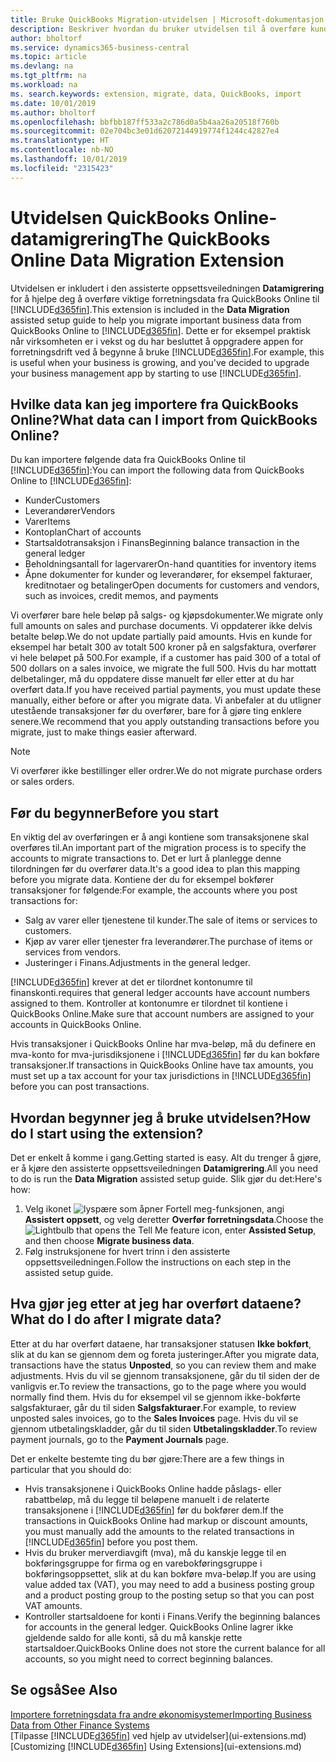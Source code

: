 ```yaml
---
title: Bruke QuickBooks Migration-utvidelsen | Microsoft-dokumentasjon
description: Beskriver hvordan du bruker utvidelsen til å overføre kunder, leverandører, varer og konti fra QuickBooks Online til Business Central.
author: bholtorf
ms.service: dynamics365-business-central
ms.topic: article
ms.devlang: na
ms.tgt_pltfrm: na
ms.workload: na
ms. search.keywords: extension, migrate, data, QuickBooks, import
ms.date: 10/01/2019
ms.author: bholtorf
ms.openlocfilehash: bbfbb187ff533a2c786d0a5b4aa26a20518f760b
ms.sourcegitcommit: 02e704bc3e01d62072144919774f1244c42827e4
ms.translationtype: HT
ms.contentlocale: nb-NO
ms.lasthandoff: 10/01/2019
ms.locfileid: "2315423"
---
```

# <a name="the-quickbooks-online-data-migration-extension"></a><span data-ttu-id="718d1-103">Utvidelsen QuickBooks Online-datamigrering</span><span class="sxs-lookup"><span data-stu-id="718d1-103">The QuickBooks Online Data Migration Extension</span></span>
<span data-ttu-id="718d1-104">Utvidelsen er inkludert i den assisterte oppsettsveiledningen **Datamigrering** for å hjelpe deg å overføre viktige forretningsdata fra QuickBooks Online til [!INCLUDE[d365fin](includes/d365fin_md.md)].</span><span class="sxs-lookup"><span data-stu-id="718d1-104">This extension is included in the **Data Migration** assisted setup guide to help you migrate important business data from QuickBooks Online to [!INCLUDE[d365fin](includes/d365fin_md.md)].</span></span> <span data-ttu-id="718d1-105">Dette er for eksempel praktisk når virksomheten er i vekst og du har besluttet å oppgradere appen for forretningsdrift ved å begynne å bruke [!INCLUDE[d365fin](includes/d365fin_md.md)].</span><span class="sxs-lookup"><span data-stu-id="718d1-105">For example, this is useful when your business is growing, and you've decided to upgrade your business management app by starting to use [!INCLUDE[d365fin](includes/d365fin_md.md)].</span></span>

## <a name="what-data-can-i-import-from-quickbooks-online"></a><span data-ttu-id="718d1-106">Hvilke data kan jeg importere fra QuickBooks Online?</span><span class="sxs-lookup"><span data-stu-id="718d1-106">What data can I import from QuickBooks Online?</span></span>
<span data-ttu-id="718d1-107">Du kan importere følgende data fra QuickBooks Online til [!INCLUDE[d365fin](includes/d365fin_md.md)]:</span><span class="sxs-lookup"><span data-stu-id="718d1-107">You can import the following data from QuickBooks Online to [!INCLUDE[d365fin](includes/d365fin_md.md)]:</span></span>  

* <span data-ttu-id="718d1-108">Kunder</span><span class="sxs-lookup"><span data-stu-id="718d1-108">Customers</span></span>
* <span data-ttu-id="718d1-109">Leverandører</span><span class="sxs-lookup"><span data-stu-id="718d1-109">Vendors</span></span>
* <span data-ttu-id="718d1-110">Varer</span><span class="sxs-lookup"><span data-stu-id="718d1-110">Items</span></span>
* <span data-ttu-id="718d1-111">Kontoplan</span><span class="sxs-lookup"><span data-stu-id="718d1-111">Chart of accounts</span></span>
* <span data-ttu-id="718d1-112">Startsaldotransaksjon i Finans</span><span class="sxs-lookup"><span data-stu-id="718d1-112">Beginning balance transaction in the general ledger</span></span>
* <span data-ttu-id="718d1-113">Beholdningsantall for lagervarer</span><span class="sxs-lookup"><span data-stu-id="718d1-113">On-hand quantities for inventory items</span></span>
* <span data-ttu-id="718d1-114">Åpne dokumenter for kunder og leverandører, for eksempel fakturaer, kreditnotaer og betalinger</span><span class="sxs-lookup"><span data-stu-id="718d1-114">Open documents for customers and vendors, such as invoices, credit memos, and payments</span></span>

<span data-ttu-id="718d1-115">Vi overfører bare hele beløp på salgs- og kjøpsdokumenter.</span><span class="sxs-lookup"><span data-stu-id="718d1-115">We migrate only full amounts on sales and purchase documents.</span></span> <span data-ttu-id="718d1-116">Vi oppdaterer ikke delvis betalte beløp.</span><span class="sxs-lookup"><span data-stu-id="718d1-116">We do not update partially paid amounts.</span></span> <span data-ttu-id="718d1-117">Hvis en kunde for eksempel har betalt 300 av totalt 500 kroner på en salgsfaktura, overfører vi hele beløpet på 500.</span><span class="sxs-lookup"><span data-stu-id="718d1-117">For example, if a customer has paid 300 of a total of 500 dollars on a sales invoice, we migrate the full 500.</span></span> <span data-ttu-id="718d1-118">Hvis du har mottatt delbetalinger, må du oppdatere disse manuelt før eller etter at du har overført data.</span><span class="sxs-lookup"><span data-stu-id="718d1-118">If you have received partial payments, you must update these manually, either before or after you migrate data.</span></span> <span data-ttu-id="718d1-119">Vi anbefaler at du utligner utestående transaksjoner før du overfører, bare for å gjøre ting enklere senere.</span><span class="sxs-lookup"><span data-stu-id="718d1-119">We recommend that you apply outstanding transactions before you migrate, just to make things easier afterward.</span></span>

> [!NOTE]  
>   <span data-ttu-id="718d1-120">Vi overfører ikke bestillinger eller ordrer.</span><span class="sxs-lookup"><span data-stu-id="718d1-120">We do not migrate purchase orders or sales orders.</span></span>

## <a name="before-you-start"></a><span data-ttu-id="718d1-121">Før du begynner</span><span class="sxs-lookup"><span data-stu-id="718d1-121">Before you start</span></span>
<span data-ttu-id="718d1-122">En viktig del av overføringen er å angi kontiene som transaksjonene skal overføres til.</span><span class="sxs-lookup"><span data-stu-id="718d1-122">An important part of the migration process is to specify the accounts to migrate transactions to.</span></span> <span data-ttu-id="718d1-123">Det er lurt å planlegge denne tilordningen før du overfører data.</span><span class="sxs-lookup"><span data-stu-id="718d1-123">It's a good idea to plan this mapping before you migrate data.</span></span> <span data-ttu-id="718d1-124">Kontiene der du for eksempel bokfører transaksjoner for følgende:</span><span class="sxs-lookup"><span data-stu-id="718d1-124">For example, the accounts where you post transactions for:</span></span>  

* <span data-ttu-id="718d1-125">Salg av varer eller tjenestene til kunder.</span><span class="sxs-lookup"><span data-stu-id="718d1-125">The sale of items or services to customers.</span></span>
* <span data-ttu-id="718d1-126">Kjøp av varer eller tjenester fra leverandører.</span><span class="sxs-lookup"><span data-stu-id="718d1-126">The purchase of items or services from vendors.</span></span>  
* <span data-ttu-id="718d1-127">Justeringer i Finans.</span><span class="sxs-lookup"><span data-stu-id="718d1-127">Adjustments in the general ledger.</span></span>  

[!INCLUDE[d365fin](includes/d365fin_md.md)] <span data-ttu-id="718d1-128">krever at det er tilordnet kontonumre til finanskonti.</span><span class="sxs-lookup"><span data-stu-id="718d1-128">requires that general ledger accounts have account numbers assigned to them.</span></span> <span data-ttu-id="718d1-129">Kontroller at kontonumre er tilordnet til kontiene i QuickBooks Online.</span><span class="sxs-lookup"><span data-stu-id="718d1-129">Make sure that account numbers are assigned to your accounts in QuickBooks Online.</span></span>

<span data-ttu-id="718d1-130">Hvis transaksjoner i QuickBooks Online har mva-beløp, må du definere en mva-konto for mva-jurisdiksjonene i [!INCLUDE[d365fin](includes/d365fin_md.md)] før du kan bokføre transaksjoner.</span><span class="sxs-lookup"><span data-stu-id="718d1-130">If transactions in QuickBooks Online have tax amounts, you must set up a tax account for your tax jurisdictions in [!INCLUDE[d365fin](includes/d365fin_md.md)] before you can post transactions.</span></span>

## <a name="how-do-i-start-using-the-extension"></a><span data-ttu-id="718d1-131">Hvordan begynner jeg å bruke utvidelsen?</span><span class="sxs-lookup"><span data-stu-id="718d1-131">How do I start using the extension?</span></span>
<span data-ttu-id="718d1-132">Det er enkelt å komme i gang.</span><span class="sxs-lookup"><span data-stu-id="718d1-132">Getting started is easy.</span></span> <span data-ttu-id="718d1-133">Alt du trenger å gjøre, er å kjøre den assisterte oppsettsveiledningen **Datamigrering**.</span><span class="sxs-lookup"><span data-stu-id="718d1-133">All you need to do is run the **Data Migration** assisted setup guide.</span></span> <span data-ttu-id="718d1-134">Slik gjør du det:</span><span class="sxs-lookup"><span data-stu-id="718d1-134">Here's how:</span></span>

1. <span data-ttu-id="718d1-135">Velg ikonet ![lyspære som åpner Fortell meg-funksjonen](media/ui-search/search_small.png "Fortell hva du vil gjøre"), angi **Assistert oppsett**, og velg deretter **Overfør forretningsdata**.</span><span class="sxs-lookup"><span data-stu-id="718d1-135">Choose the ![Lightbulb that opens the Tell Me feature](media/ui-search/search_small.png "Tell me what you want to do") icon, enter **Assisted Setup**, and then choose **Migrate business data**.</span></span>
2. <span data-ttu-id="718d1-136">Følg instruksjonene for hvert trinn i den assisterte oppsettsveiledningen.</span><span class="sxs-lookup"><span data-stu-id="718d1-136">Follow the instructions on each step in the assisted setup guide.</span></span>

## <a name="what-do-i-do-after-i-migrate-data"></a><span data-ttu-id="718d1-137">Hva gjør jeg etter at jeg har overført dataene?</span><span class="sxs-lookup"><span data-stu-id="718d1-137">What do I do after I migrate data?</span></span>
<span data-ttu-id="718d1-138">Etter at du har overført dataene, har transaksjoner statusen **Ikke bokført**, slik at du kan se gjennom dem og foreta justeringer.</span><span class="sxs-lookup"><span data-stu-id="718d1-138">After you migrate data, transactions have the status **Unposted**, so you can review them and make adjustments.</span></span> <span data-ttu-id="718d1-139">Hvis du vil se gjennom transaksjonene, går du til siden der de vanligvis er.</span><span class="sxs-lookup"><span data-stu-id="718d1-139">To review the transactions, go to the page where you would normally find them.</span></span> <span data-ttu-id="718d1-140">Hvis du for eksempel vil se gjennom ikke-bokførte salgsfakturaer, går du til siden **Salgsfakturaer**.</span><span class="sxs-lookup"><span data-stu-id="718d1-140">For example, to review unposted sales invoices, go to the **Sales Invoices** page.</span></span> <span data-ttu-id="718d1-141">Hvis du vil se gjennom utbetalingskladder, går du til siden **Utbetalingskladder**.</span><span class="sxs-lookup"><span data-stu-id="718d1-141">To review payment journals, go to the **Payment Journals** page.</span></span>   

<span data-ttu-id="718d1-142">Det er enkelte bestemte ting du bør gjøre:</span><span class="sxs-lookup"><span data-stu-id="718d1-142">There are a few things in particular that you should do:</span></span>

* <span data-ttu-id="718d1-143">Hvis transaksjonene i QuickBooks Online hadde påslags- eller rabattbeløp, må du legge til beløpene manuelt i de relaterte transaksjonene i [!INCLUDE[d365fin](includes/d365fin_md.md)] før du bokfører dem.</span><span class="sxs-lookup"><span data-stu-id="718d1-143">If the transactions in QuickBooks Online had markup or discount amounts, you must manually add the amounts to the related transactions in [!INCLUDE[d365fin](includes/d365fin_md.md)] before you post them.</span></span>
* <span data-ttu-id="718d1-144">Hvis du bruker merverdiavgift (mva), må du kanskje legge til en bokføringsgruppe for firma og en varebokføringsgruppe i bokføringsoppsettet, slik at du kan bokføre mva-beløp.</span><span class="sxs-lookup"><span data-stu-id="718d1-144">If you are using value added tax (VAT), you may need to add a business posting group and a product posting group to the posting setup so that you can post VAT amounts.</span></span>
* <span data-ttu-id="718d1-145">Kontroller startsaldoene for konti i Finans.</span><span class="sxs-lookup"><span data-stu-id="718d1-145">Verify the beginning balances for accounts in the general ledger.</span></span> <span data-ttu-id="718d1-146">QuickBooks Online lagrer ikke gjeldende saldo for alle konti, så du må kanskje rette startsaldoer.</span><span class="sxs-lookup"><span data-stu-id="718d1-146">QuickBooks Online does not store the current balance for all accounts, so you might need to correct beginning balances.</span></span>

## <a name="see-also"></a><span data-ttu-id="718d1-147">Se også</span><span class="sxs-lookup"><span data-stu-id="718d1-147">See Also</span></span>
[<span data-ttu-id="718d1-148">Importere forretningsdata fra andre økonomisystemer</span><span class="sxs-lookup"><span data-stu-id="718d1-148">Importing Business Data from Other Finance Systems</span></span>](across-import-data-configuration-packages.md)  
<span data-ttu-id="718d1-149">[Tilpasse [!INCLUDE[d365fin](includes/d365fin_md.md)] ved hjelp av utvidelser](ui-extensions.md)</span><span class="sxs-lookup"><span data-stu-id="718d1-149">[Customizing [!INCLUDE[d365fin](includes/d365fin_md.md)] Using Extensions](ui-extensions.md)</span></span>  
